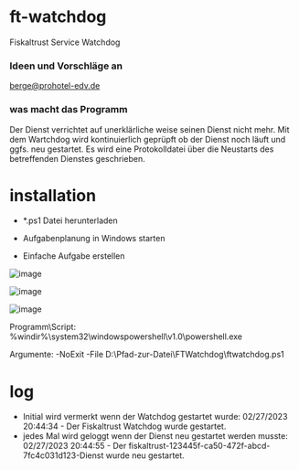 # ft-watchdog
Fiskaltrust Service Watchdog

### Ideen und Vorschläge an
berge@prohotel-edv.de

### was macht das Programm
Der Dienst verrichtet auf unerklärliche weise seinen Dienst nicht mehr. Mit dem Wartchdog wird kontinuierlich geprüpft ob der Dienst noch läuft und ggfs. neu gestartet. Es wird eine Protokolldatei über die Neustarts des betreffenden Dienstes geschrieben.

# installation
- *.ps1 Datei herunterladen

- Aufgabenplanung in Windows starten

- Einfache Aufgabe erstellen

![image](https://user-images.githubusercontent.com/57839498/221669379-95dd119a-e393-4beb-9b8f-0c3b2b1d69a5.png)

![image](https://user-images.githubusercontent.com/57839498/221669502-789d8cbb-429e-4359-94b8-6dd23ce1e899.png)

![image](https://user-images.githubusercontent.com/57839498/221669689-91cdb457-abaa-4c3f-b449-355e9eb676f7.png)

Programm\Script: %windir%\system32\windowspowershell\v1.0\powershell.exe

Argumente: -NoExit -File D:\Pfad-zur-Datei\FTWatchdog\ftwatchdog.ps1

# log
- Initial wird vermerkt wenn der Watchdog gestartet wurde: 02/27/2023 20:44:34 - Der Fiskaltrust Watchdog wurde gestartet.
- jedes Mal wird geloggt wenn der Dienst neu gestartet werden musste: 02/27/2023 20:44:55 - Der fiskaltrust-123445f-ca50-472f-abcd-7fc4c031d123-Dienst wurde neu gestartet.

